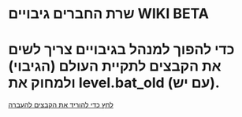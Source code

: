 # שרת החברים גיבויים WIKI BETA
# כדי להפוך למנהל בגיבויים צריך לשים את הקבצים לתקיית העולם (הגיבוי) ולמחוק את level.bat_old (עם יש).
[לחץ כדי להוריד את הקבצים להעברה](https://github.com/Ori201/Friends-server-backups/files/12294484/default.zip)
